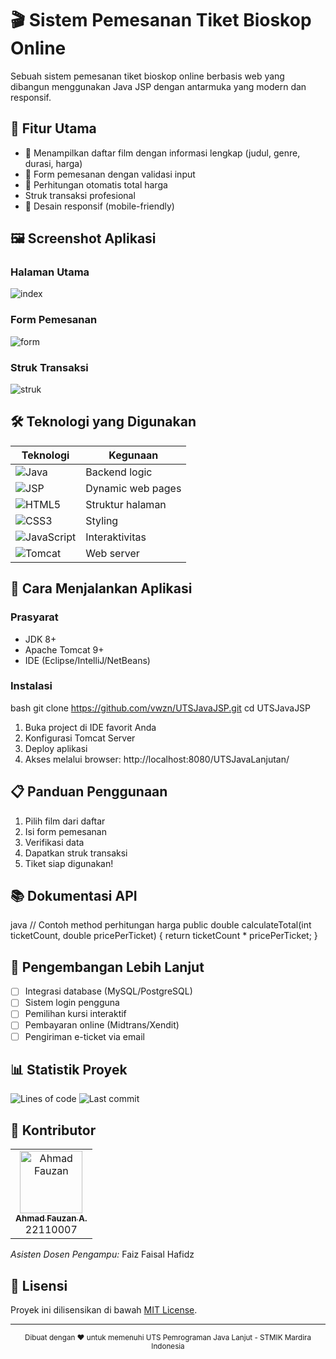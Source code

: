 # 🎬 Sistem Pemesanan Tiket Bioskop Online



Sebuah sistem pemesanan tiket bioskop online berbasis web yang dibangun menggunakan Java JSP dengan antarmuka yang modern dan responsif.

## 🌟 Fitur Utama

- 🎥 Menampilkan daftar film dengan informasi lengkap (judul, genre, durasi, harga)
- 📝 Form pemesanan dengan validasi input
- 🧮 Perhitungan otomatis total harga
-   Struk transaksi profesional
- 📱 Desain responsif (mobile-friendly)

## 🖼 Screenshot Aplikasi

### Halaman Utama
![index](https://github.com/user-attachments/assets/90a6b30b-d2f4-4f06-8eac-d91ddea1c6f6)

### Form Pemesanan
![form](https://github.com/user-attachments/assets/70673663-5e2e-4ad7-8be8-7f44864e974b)

### Struk Transaksi
![struk](https://github.com/user-attachments/assets/76f3c337-0cfe-41fb-b903-ffdd768d7b5f)

## 🛠 Teknologi yang Digunakan

| Teknologi | Kegunaan |
|-----------|----------|
| ![Java](https://img.shields.io/badge/Java-ED8B00?style=for-the-badge&logo=openjdk&logoColor=white) | Backend logic |
| ![JSP](https://img.shields.io/badge/JSP-000000?style=for-the-badge&logo=java&logoColor=white) | Dynamic web pages |
| ![HTML5](https://img.shields.io/badge/HTML5-E34F26?style=for-the-badge&logo=html5&logoColor=white) | Struktur halaman |
| ![CSS3](https://img.shields.io/badge/CSS3-1572B6?style=for-the-badge&logo=css3&logoColor=white) | Styling |
| ![JavaScript](https://img.shields.io/badge/JavaScript-F7DF1E?style=for-the-badge&logo=javascript&logoColor=black) | Interaktivitas |
| ![Tomcat](https://img.shields.io/badge/Apache_Tomcat-F8DC75?style=for-the-badge&logo=apache-tomcat&logoColor=black) | Web server |

## 🚀 Cara Menjalankan Aplikasi

### Prasyarat
- JDK 8+
- Apache Tomcat 9+
- IDE (Eclipse/IntelliJ/NetBeans)

### Instalasi
bash
git clone https://github.com/vwzn/UTSJavaJSP.git
cd UTSJavaJSP


1. Buka project di IDE favorit Anda
2. Konfigurasi Tomcat Server
3. Deploy aplikasi
4. Akses melalui browser: http://localhost:8080/UTSJavaLanjutan/

## 📋 Panduan Penggunaan

1. Pilih film dari daftar
2. Isi form pemesanan
3. Verifikasi data
4. Dapatkan struk transaksi
5. Tiket siap digunakan!

## 📚 Dokumentasi API

java
// Contoh method perhitungan harga
public double calculateTotal(int ticketCount, double pricePerTicket) {
    return ticketCount * pricePerTicket;
}


## 🚧 Pengembangan Lebih Lanjut

- [ ] Integrasi database (MySQL/PostgreSQL)
- [ ] Sistem login pengguna
- [ ] Pemilihan kursi interaktif
- [ ] Pembayaran online (Midtrans/Xendit)
- [ ] Pengiriman e-ticket via email

## 📊 Statistik Proyek

![Lines of code](https://img.shields.io/tokei/lines/github/vwzn/UTSJavaJSP?color=blue&label=Total%20Lines%20of%20Code)
![Last commit](https://img.shields.io/github/last-commit/vwzn/UTSJavaJSP?color=green)

## 👥 Kontributor

<table>
  <tr>
    <td align="center">
      <a href="#">
        <img src="https://via.placeholder.com/100" width="100px;" alt="Ahmad Fauzan"/><br />
        <sub><b>Ahmad Fauzan A.</b></sub>
      </a><br />
      <span>22110007</span>
    </td>
  </tr>
</table>

*Asisten Dosen Pengampu:* Faiz Faisal Hafidz

## 📜 Lisensi

Proyek ini dilisensikan di bawah [MIT License](LICENSE).

---

<div align="center">
  <sub>Dibuat dengan ❤ untuk memenuhi UTS Pemrograman Java Lanjut - STMIK Mardira Indonesia</sub>
</div>
